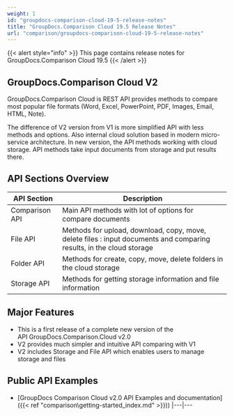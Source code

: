 ```yaml
---
weight: 1
id: "groupdocs-comparison-cloud-19-5-release-notes"
title: "GroupDocs.Comparison Cloud 19.5 Release Notes"
url: "comparison/groupdocs-comparison-cloud-19-5-release-notes"
---
```


{{< alert style="info" >}}
This page contains release notes for GroupDocs.Comparison Cloud 19.5
{{< /alert >}}

## GroupDocs.Comparison Cloud V2 ##


GroupDocs.Comparison Cloud is REST API provides methods to compare most popular file formats (Word, Excel, PowerPoint, PDF, Images, Email, HTML, Note).


The difference of V2 version from V1 is more simplified API with less methods and options. Also internal cloud solution based in modern micro-service architecture. In new version, the API methods working with cloud storage. API methods take input documents from storage and put results there.


## API Sections Overview ##




|API Section | Description
|---|---
|Comparison API|Main API methods with lot of options for compare documents
|File API|Methods for upload, download, copy, move, delete files : input documents and comparing results, in the cloud storage
|Folder API|Methods for create, copy, move, delete folders in the cloud storage
|Storage API|Methods for getting storage information and file information


## Major Features ##

* This is a first release of a complete new version of the API GroupDocs.Comparison.Cloud v2.0
* V2 provides much simpler and intuitive API comparing with V1
* V2 includes Storage and File API which enables users to manage storage and files


## Public API Examples ##

* [GroupDocs Comparison Cloud v2.0 API Examples and documentation]({{< ref "comparison\getting-started\_index.md" >}}))
|---|---
